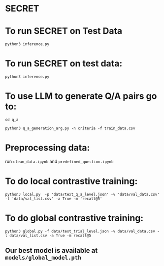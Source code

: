# **SECRET**

# To run SECRET on Test Data
```python3 inference.py```


# To run SECRET on test data:

```python3 inference.py```

# To use LLM to generate Q/A pairs go to:

```cd q_a```

```python3 q_a_generation_arg.py -n criteria -f train_data.csv```

# Preprocessing data:

run ```clean_data.ipynb``` and ```predefined_question.ipynb```

# To do local contrastive training:

```python3 local.py  -p 'data/text_q_a_level.json' -v 'data/val_data.csv' -l 'data/val_list.csv' -a True -m 'recall@5'```

# To do global contrastive training: 

```python3 global.py -f data/text_trial_level.json -v data/val_data.csv -l data/val_list.csv -a True -m recall@5```

## Our best model is available at ```models/global_model.pth```




